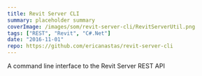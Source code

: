 ```yaml
---
title: Revit Server CLI
summary: placeholder summary
coverImage: /images/som/revit-server-cli/RevitServerUtil.png
tags: ["REST", "Revit", "C#.Net"]
date: "2016-11-01"
repo: https://github.com/ericanastas/revit-server-cli
---
```


A command line interface to the Revit Server REST API
